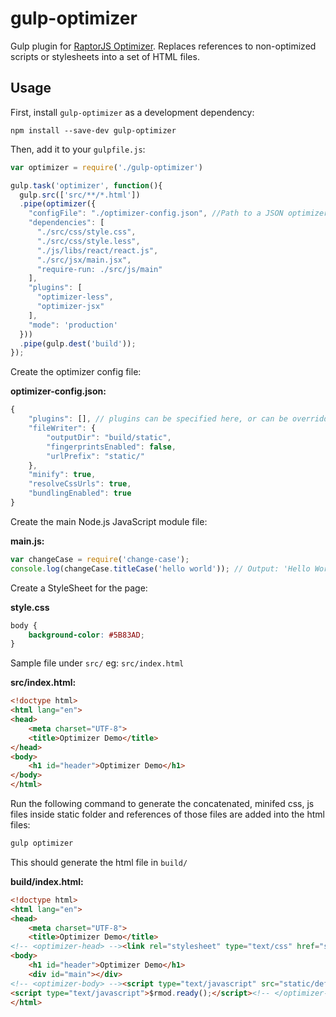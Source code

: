 # gulp-optimizer

Gulp plugin for [RaptorJS Optimizer](https://github.com/raptorjs3/optimizer).
Replaces references to non-optimized scripts or stylesheets into a set of HTML files.

## Usage

First, install `gulp-optimizer` as a development dependency:

```shell
npm install --save-dev gulp-optimizer
```

Then, add it to your `gulpfile.js`:

```javascript
var optimizer = require('./gulp-optimizer')

gulp.task('optimizer', function(){
  gulp.src(['src/**/*.html'])
  .pipe(optimizer({
    "configFile": "./optimizer-config.json", //Path to a JSON optimizer configuration file
    "dependencies": [
      "./src/css/style.css",
      "./src/css/style.less",
      "./js/libs/react/react.js",
      "./src/jsx/main.jsx",
      "require-run: ./src/js/main"
    ],
    "plugins": [
      "optimizer-less",
      "optimizer-jsx"
    ],
    "mode": 'production'
  }))
  .pipe(gulp.dest('build'));
});

```
Create the optimizer config file:

__optimizer-config.json:__

```javascript
{
    "plugins": [], // plugins can be specified here, or can be overridden in the gulpfile.js
    "fileWriter": {
        "outputDir": "build/static",
        "fingerprintsEnabled": false,
        "urlPrefix": "static/"
    },
    "minify": true,
    "resolveCssUrls": true,
    "bundlingEnabled": true
}

```
Create the main Node.js JavaScript module file:

__main.js:__

```javascript
var changeCase = require('change-case');
console.log(changeCase.titleCase('hello world')); // Output: 'Hello World'
```

Create a StyleSheet for the page:

__style.css__

```css
body {
    background-color: #5B83AD;
}
```

Sample file under ```src/``` eg: ```src/index.html```

__src/index.html:__

```html
<!doctype html>
<html lang="en">
<head>
    <meta charset="UTF-8">
    <title>Optimizer Demo</title>
</head>
<body>
    <h1 id="header">Optimizer Demo</h1>
</body>
</html>
```

Run the following command to generate the concatenated, minifed css, js files inside static folder and references of those files are added into the html files:

```bash
gulp optimizer
```

This should generate the html file in ```build/```

__build/index.html:__

```html
<!doctype html>
<html lang="en">
<head>
    <meta charset="UTF-8">
    <title>Optimizer Demo</title>
<!-- <optimizer-head> --><link rel="stylesheet" type="text/css" href="static/default.css"><!-- </optimizer-head> --></head>
<body>
    <h1 id="header">Optimizer Demo</h1>
    <div id="main"></div>
<!-- <optimizer-body> --><script type="text/javascript" src="static/default.js"></script>
<script type="text/javascript">$rmod.ready();</script><!-- </optimizer-body> --></body>
</html>
```